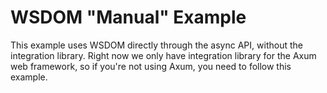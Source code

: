 # WSDOM "Manual" Example

This example uses WSDOM directly through the async API, without the integration library.
Right now we only have integration library for the Axum web framework, so if you're not using Axum,
you need to follow this example.